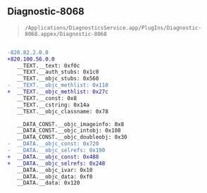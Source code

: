 ## Diagnostic-8068

> `/Applications/DiagnosticsService.app/PlugIns/Diagnostic-8068.appex/Diagnostic-8068`

```diff

-820.82.2.0.0
+820.100.56.0.0
   __TEXT.__text: 0xf0c
   __TEXT.__auth_stubs: 0x1c0
   __TEXT.__objc_stubs: 0x560
-  __TEXT.__objc_methlist: 0x110
+  __TEXT.__objc_methlist: 0x27c
   __TEXT.__const: 0x8
   __TEXT.__cstring: 0x14a
   __TEXT.__objc_classname: 0x78

   __DATA_CONST.__objc_imageinfo: 0x8
   __DATA_CONST.__objc_intobj: 0x108
   __DATA_CONST.__objc_doubleobj: 0x30
-  __DATA.__objc_const: 0x720
-  __DATA.__objc_selrefs: 0x190
+  __DATA.__objc_const: 0x488
+  __DATA.__objc_selrefs: 0x248
   __DATA.__objc_ivar: 0x10
   __DATA.__objc_data: 0xf0
   __DATA.__data: 0x120

```
